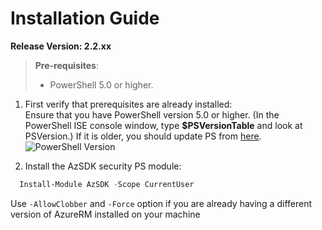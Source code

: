 # Installation Guide

**Release Version: 2.2.xx**  
>**Pre-requisites**:
> - PowerShell 5.0 or higher. 
	
1. First verify that prerequisites are already installed:  
    Ensure that you have PowerShell version 5.0 or higher. (In the PowerShell ISE console window, type **$PSVersionTable** and look at PSVersion.) If it is older, you should update PS from [here](https://www.microsoft.com/en-us/download/details.aspx?id=54616).  
   ![PowerShell Version](../Images/00_PS_Version.png)   

2. Install the AzSDK security PS module:  
	  
```PowerShell
  Install-Module AzSDK -Scope CurrentUser
```

Use `-AllowClobber` and `-Force` option if you are already having a different version of AzureRM installed on your machine

